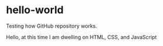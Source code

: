 # hello-world
Testing how GitHub repository works. 

Hello, at this time I am dwelling on HTML, CSS, and JavaScript
